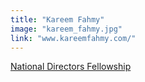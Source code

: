 ```yaml
---
title: "Kareem Fahmy"
image: "kareem_fahmy.jpg"
link: "www.kareemfahmy.com/"
---
```


[National Directors Fellowship](/affiliated-artists/national-directors-fellowship)
